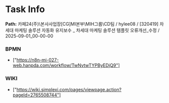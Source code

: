 # Task Info

**Path:** 카페24(주)\본사사업장\[CG]MI본부\MIH그룹\CD팀 / hylee08 / [320419] 차세대 마케팅 솔루션 자동화 유지보수 _ 차세대 마케팅 솔루션 템플릿 오류개선_수정 / 2025-09-01_00-00-00

### BPMN
- ["https://n8n-mi-027-web.hanpda.com/workflow/TwNvtwTYPByEDjQ9"]

### WIKI
- ["https://wiki.simplexi.com/pages/viewpage.action?pageId=2765508744"]

